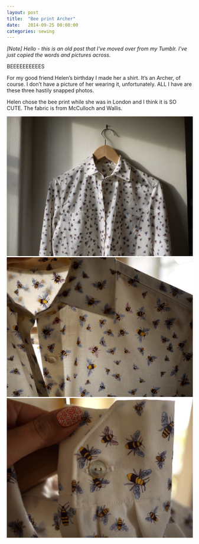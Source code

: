 ```yaml
---
layout: post
title:  "Bee print Archer"
date:   2014-09-25 00:00:00
categories: sewing
---
```


_[Note] Hello - this is an old post that I've moved over from my Tumblr. I've just copied the words and pictures across._

BEEEEEEEEEES

For my good friend Helen’s birthday I made her a shirt. It’s an Archer, of course. I don’t have a picture of her wearing it, unfortunately. ALL I have are these three hastily snapped photos.

Helen chose the bee print while she was in London and I think it is SO CUTE. The fabric is from McCulloch and Wallis.

![Beeeees!](/assets/img/sewing/bees.1.jpg)
![Beeeees!](/assets/img/sewing/bees.2.jpg)
![Beeeees!](/assets/img/sewing/bees.3.jpg)
